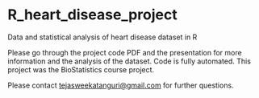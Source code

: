 # R_heart_disease_project
Data and statistical analysis of heart disease dataset in R

Please go through the project code PDF and the presentation for more information and the analysis of the dataset.
Code is fully automated. This project was the BioStatistics course project.

Please contact tejasweekatanguri@gmail.com for further questions.

